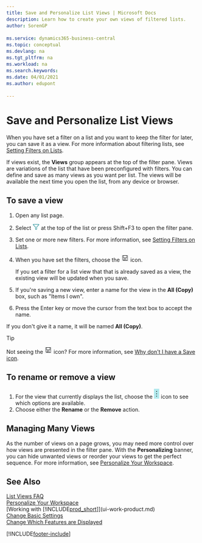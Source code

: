 ```yaml
---
title: Save and Personalize List Views | Microsoft Docs
description: Learn how to create your own views of filtered lists.
author: SorenGP

ms.service: dynamics365-business-central
ms.topic: conceptual
ms.devlang: na
ms.tgt_pltfrm: na
ms.workload: na
ms.search.keywords:
ms.date: 04/01/2021
ms.author: edupont

---
```

# Save and Personalize List Views
When you have set a filter on a list and you want to keep the filter for later, you can save it as a view. For more information about filtering lists, see [Setting Filters on Lists](ui-enter-criteria-filters.md#setting-filters-on-lists).

If views exist, the **Views** group appears at the top of the filter pane. Views are variations of the list that have been preconfigured with filters. You can define and save as many views as you want per list. The views will be available the next time you open the list, from any device or browser.

## To save a view
1. Open any list page.
2. Select ![Filter pane icon](media/open-filter-pane-icon.png "Filter pane icon") at the top of the list or press Shift+F3 to open the filter pane.
3. Set one or more new filters. For more information, see [Setting Filters on Lists](ui-enter-criteria-filters.md#setting-filters-on-lists).
4. When you have set the filters, choose the ![Save View](media/save_view_icon.png "Save View") icon.

    If you set a filter for a list view that that is already saved as a view, the existing view will be updated when you save.
5. If you're saving a new view, enter a name for the view in the **All (Copy)** box, such as "Items I own".
6. Press the Enter key or move the cursor from the text box to accept the name.

If you don't give it a name, it will be named **All (Copy)**.

> [!TIP]
> Not seeing the ![Save View](media/save_view_icon.png "Save View") icon? For more information, see [Why don't I have a Save icon](/dynamics365/business-central/ui-views-faq#save).

## To rename or remove a view
1. For the view that currently displays the list, choose the ![Show more options](media/show-more-options-icon.png "Show more options") icon to see which options are available.
2. Choose either the **Rename** or the **Remove** action.

## Managing Many Views
As the number of views on a page grows, you may need more control over how views are presented in the filter pane. With the **Personalizing** banner, you can hide unwanted views or reorder your views to get the perfect sequence. For more information, see [Personalize Your Workspace](ui-personalization-user.md).

## See Also
[List Views FAQ](ui-views-faq.yml)  
[Personalize Your Workspace](ui-personalization-user.md)    
[Working with [!INCLUDE[prod_short](includes/prod_short.md)]](ui-work-product.md)    
[Change Basic Settings](ui-change-basic-settings.md)  
[Change Which Features are Displayed](ui-experiences.md)  


[!INCLUDE[footer-include](includes/footer-banner.md)]